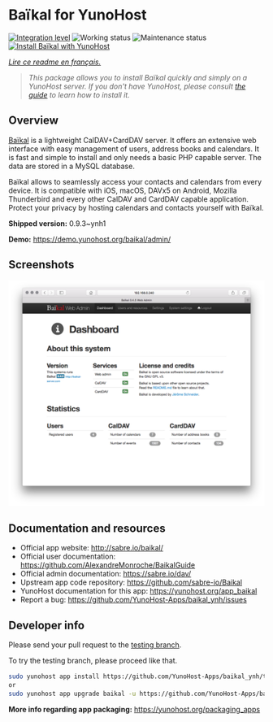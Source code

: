 <!--
N.B.: This README was automatically generated by https://github.com/YunoHost/apps/tree/master/tools/README-generator
It shall NOT be edited by hand.
-->

# Baïkal for YunoHost

[![Integration level](https://dash.yunohost.org/integration/baikal.svg)](https://dash.yunohost.org/appci/app/baikal) ![Working status](https://ci-apps.yunohost.org/ci/badges/baikal.status.svg) ![Maintenance status](https://ci-apps.yunohost.org/ci/badges/baikal.maintain.svg)  
[![Install Baïkal with YunoHost](https://install-app.yunohost.org/install-with-yunohost.svg)](https://install-app.yunohost.org/?app=baikal)

*[Lire ce readme en français.](./README_fr.md)*

> *This package allows you to install Baïkal quickly and simply on a YunoHost server.
If you don't have YunoHost, please consult [the guide](https://yunohost.org/#/install) to learn how to install it.*

## Overview

[Baïkal](http://baikal-server.com/) is a lightweight CalDAV+CardDAV server. It offers an extensive web interface with easy management of users, address books and calendars. It is fast and simple to install and only needs a basic PHP capable server. The data are stored in a MySQL database.

Baïkal allows to seamlessly access your contacts and calendars from every device. It is compatible with iOS, macOS, DAVx5 on Android, Mozilla Thunderbird and every other CalDAV and CardDAV capable application. Protect your privacy by hosting calendars and contacts yourself with Baïkal.

**Shipped version:** 0.9.3~ynh1


**Demo:** https://demo.yunohost.org/baikal/admin/

## Screenshots

![Screenshot of Baïkal](./doc/screenshots/baikal-in-use.png)

## Documentation and resources

* Official app website: <http://sabre.io/baikal/>
* Official user documentation: <https://github.com/AlexandreMonroche/BaikalGuide>
* Official admin documentation: <https://sabre.io/dav/>
* Upstream app code repository: <https://github.com/sabre-io/Baikal>
* YunoHost documentation for this app: <https://yunohost.org/app_baikal>
* Report a bug: <https://github.com/YunoHost-Apps/baikal_ynh/issues>

## Developer info

Please send your pull request to the [testing branch](https://github.com/YunoHost-Apps/baikal_ynh/tree/testing).

To try the testing branch, please proceed like that.

``` bash
sudo yunohost app install https://github.com/YunoHost-Apps/baikal_ynh/tree/testing --debug
or
sudo yunohost app upgrade baikal -u https://github.com/YunoHost-Apps/baikal_ynh/tree/testing --debug
```

**More info regarding app packaging:** <https://yunohost.org/packaging_apps>

